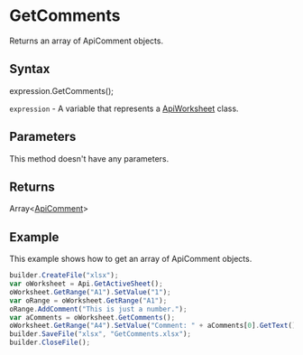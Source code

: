 # GetComments

Returns an array of ApiComment objects.

## Syntax

expression.GetComments();

`expression` - A variable that represents a [ApiWorksheet](../ApiWorksheet.md) class.

## Parameters

This method doesn't have any parameters.

## Returns

Array<[ApiComment](../../ApiComment/ApiComment.md)>

## Example

This example shows how to get an array of ApiComment objects.

```javascript
builder.CreateFile("xlsx");
var oWorksheet = Api.GetActiveSheet();
oWorksheet.GetRange("A1").SetValue("1");
var oRange = oWorksheet.GetRange("A1");
oRange.AddComment("This is just a number.");
var aComments = oWorksheet.GetComments();
oWorksheet.GetRange("A4").SetValue("Comment: " + aComments[0].GetText());
builder.SaveFile("xlsx", "GetComments.xlsx");
builder.CloseFile();
```
